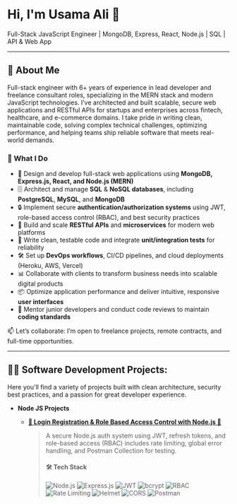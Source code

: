 # Hi, I'm Usama Ali 👋
Full-Stack JavaScript Engineer | MongoDB, Express, React, Node.js | SQL | API & Web App

---
## 🚀 About Me
Full-stack engineer with 6+ years of experience in lead developer and freelance consultant roles, specializing in the MERN stack and modern JavaScript technologies. I’ve architected and built scalable, secure web applications and RESTful APIs for startups and enterprises across fintech, healthcare, and e-commerce domains. I take pride in writing clean, maintainable code, solving complex technical challenges, optimizing performance, and helping teams ship reliable software that meets real-world demands.

### 💼 What I Do

* 🔧 Design and develop full-stack web applications using **MongoDB, Express.js, React, and Node.js (MERN)**
* 🗄️ Architect and manage **SQL** & **NoSQL databases**, including **PostgreSQL**, **MySQL**, and **MongoDB**
* 🔒 Implement secure **authentication/authorization systems** using JWT, role-based access control (RBAC), and best security practices
* 🚀 Build and scale **RESTful APIs** and **microservices** for modern web platforms
* 🧪 Write clean, testable code and integrate **unit/integration tests** for reliability
* 🛠️ Set up **DevOps workflows**, CI/CD pipelines, and cloud deployments (Heroku, AWS, Vercel)
* 📊 Collaborate with clients to transform business needs into scalable digital products
* 📦 Optimize application performance and deliver intuitive, responsive **user interfaces**
* 🧠 Mentor junior developers and conduct code reviews to maintain **coding standards**

📫 Let’s collaborate: I’m open to freelance projects, remote contracts, and full-time opportunities.

---
## 👨‍💻 Software Development Projects:
Here you'll find a variety of projects built with clean architecture, security best practices, and a passion for great developer experience.

* **Node JS Projects**
    - [**🔐 Login Registration & Role Based Access Control with Node.js 🔗** ](https://github.com/RKUsamaAli/Login-Registration-RBAC-with-Node.js)

        > A secure Node.js auth system using JWT, refresh tokens, and role-based access (RBAC) includes rate limiting, global error handling, and Postman Collection for testing.
        > #### 🛠 Tech Stack
        > ![Node.js](https://img.shields.io/badge/Node.js-339933?logo=node.js&logoColor=white&style=for-the-badge)
![Express.js](https://img.shields.io/badge/Express.js-000000?logo=express&logoColor=white&style=for-the-badge)
![JWT](https://img.shields.io/badge/JWT-FFB400?logo=jsonwebtokens&logoColor=white&style=for-the-badge)
![bcrypt](https://img.shields.io/badge/bcrypt-121212?style=for-the-badge)
![RBAC](https://img.shields.io/badge/RBAC-blueviolet?style=for-the-badge)
![Rate Limiting](https://img.shields.io/badge/Rate_Limiting-FF5733?style=for-the-badge)
![Helmet](https://img.shields.io/badge/Helmet-secure_headers-808080?style=for-the-badge)
![CORS](https://img.shields.io/badge/CORS-brightgreen?style=for-the-badge)
![Postman](https://img.shields.io/badge/Postman-FF6C37?logo=postman&logoColor=white&style=for-the-badge)

